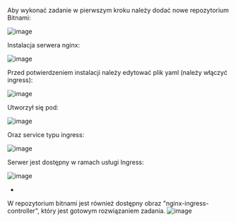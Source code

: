 Aby wykonać zadanie w pierwszym kroku należy dodać nowe repozytorium Bitnami:

![image](https://github.com/SebTarLP/Lab13FullStack/assets/156203191/c1ea5ac6-4d9a-42a5-85b1-10b881b45bcd)

Instalacja serwera nginx:

![image](https://github.com/SebTarLP/Lab13FullStack/assets/156203191/b4a2b8c5-3bd7-46ea-869f-1dc25021de62)

Przed potwierdzeniem instalacji należy edytować plik yaml (należy włączyć ingress):

![image](https://github.com/SebTarLP/Lab13FullStack/assets/156203191/6f4c8c31-0ba6-4ea6-8ed4-ec71d616f1ce)

Utworzył się pod:

![image](https://github.com/SebTarLP/Lab13FullStack/assets/156203191/f5636294-1448-465b-9019-656b9546c27b)

Oraz service typu ingress:

![image](https://github.com/SebTarLP/Lab13FullStack/assets/156203191/ca1227cc-b89c-4f26-a423-b07128702332)

Serwer jest dostępny w ramach usługi Ingress:

![image](https://github.com/SebTarLP/Lab13FullStack/assets/156203191/e27fee64-e1b7-40d7-b453-c440e24a7348)

*
W repozytorium bitnami jest również dostępny obraz "nginx-ingress-controller", który jest gotowym rozwiązaniem zadania.
![image](https://github.com/SebTarLP/Lab13FullStack/assets/156203191/5e5d435b-d8eb-4312-a734-4e142141694c)

